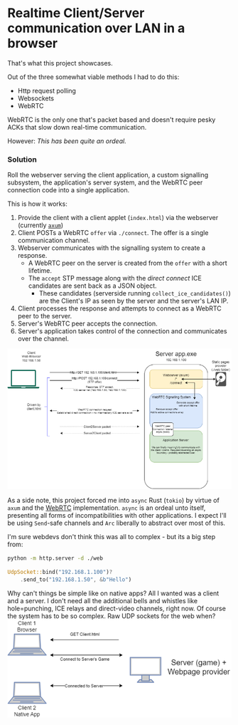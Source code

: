 # Realtime Client/Server communication over LAN in a browser
That's what this project showcases.

Out of the three somewhat viable methods I had to do this:
- Http request polling
- Websockets
- WebRTC

WebRTC is the only one that's packet based and doesn't require pesky ACKs that slow down real-time communication.

However: *This has been quite an ordeal.*

### Solution
Roll the webserver serving the client application, a custom signalling subsystem, the application's server system, and the WebRTC peer connection code into a single application.

This is how it works:
1. Provide the client with a client applet (`index.html`) via the webserver (currently [`axum`](https://github.com/tokio-rs/axum))
2. Client POSTs a WebRTC `offer` via `./connect`. The offer is a single communication channel.
3. Webserver communicates with the signalling system to create a response.
    - A WebRTC peer on the server is created from the `offer` with a short lifetime.
    - The `accept` STP message along with the *direct connect* ICE candidates are sent back as a JSON object.
        - These candidates (serverside running `collect_ice_candidates()`) are the Client's IP as seen by the server and the server's LAN IP.
4. Client processes the response and attempts to connect as a WebRTC peer to the server.
5. Server's WebRTC peer accepts the connection.
6. Server's application takes control of the connection and communicates over the channel.

![](./docs/README/ServerOnWebRTC.png)

As a side note, this project forced me into `async` Rust (`tokio`) by virtue of `axum` and the [WebRTC](https://github.com/uniciant/just-webrtc/tree/main/crates/just-webrtc) implementation. `async` is an ordeal unto itself, presenting all forms of incompatibilities with other applications. I expect I'll be using `Send`-safe channels and `Arc` liberally to abstract over most of this.

I'm sure webdevs don't think this was all to complex - but its a big step from:
```bash
python -m http.server -d ./web
```
```rust
UdpSocket::bind("192.168.1.100")?
    .send_to("192.168.1.50", &b"Hello")
```

Why can't things be simple like on native apps? All I wanted was a client and a server. I don't need all the additional bells and whistles like hole=punching, ICE relays and direct-video channels, right now. Of course the system has to be so complex. Raw UDP sockets for the web when?
![](./docs/README/ClientServer.png)
